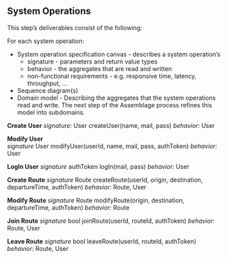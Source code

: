 ## System Operations

This step’s deliverables consist of the following:

For each system operation:
- System operation specification canvas - describes a system operation’s
    - signature - parameters and return value types
    - behavior - the aggregates that are read and written
    - non-functional requirements - e.g. responsive time, latency, throughput, …
- Sequence diagram(s)
- Domain model - Describing the aggregates that the system operations read and write. The next step of the Assemblage process refines this model into subdomains.

**Create User**
_signature:_ User createUser(name, mail, pass)
_behavior:_ User

**Modify User**  
_signature_ User modifyUser(userId, name, mail, pass, authToken)
_behavior:_ User

**LogIn User**
_signature_ authToken logIn(mail, pass)
_behavior:_ User

**Create Route**
_signature_ Route createRoute(userId, origin, destination, departureTime, authToken)
_behavior:_ Route, User

**Modify Route**
_signature_ Route modifyRoute(origin, destination, departureTime, authToken)
_behavior:_ Route

**Join Route**
_signature_ bool joinRoute(userId, routeId, authToken)
_behavior:_ Route, User

**Leave Route**
_signature_ bool leaveRoute(userId, routeId, authToken)
_behavior:_ Route, User
